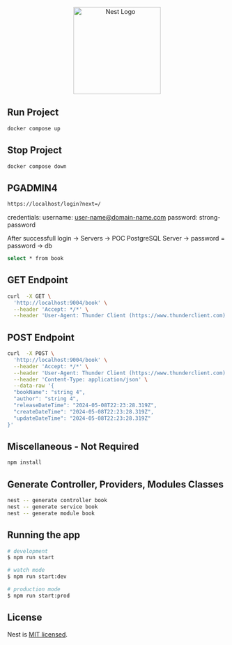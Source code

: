 <p align="center">
  <a href="http://nestjs.com/" target="blank"><img src="https://nestjs.com/img/logo-small.svg" width="200" alt="Nest Logo" /></a>
</p>

## Run Project
```bash
docker compose up
```

## Stop Project
```bash
docker compose down
```

## PGADMIN4
```bash
https://localhost/login?next=/
```
credentials:
username: user-name@domain-name.com
password: strong-password

After successfull login -> Servers -> POC PostgreSQL Server -> password = password -> db

```bash
select * from book
```

## GET Endpoint
```bash
curl  -X GET \
  'http://localhost:9004/book' \
  --header 'Accept: */*' \
  --header 'User-Agent: Thunder Client (https://www.thunderclient.com)'
```

## POST Endpoint
```bash
curl  -X POST \
  'http://localhost:9004/book' \
  --header 'Accept: */*' \
  --header 'User-Agent: Thunder Client (https://www.thunderclient.com)' \
  --header 'Content-Type: application/json' \
  --data-raw '{
  "bookName": "string 4",
  "author": "string 4",
  "releaseDateTime": "2024-05-08T22:23:28.319Z",
  "createDateTime": "2024-05-08T22:23:28.319Z",
  "updateDateTime": "2024-05-08T22:23:28.319Z"
}'
```

## Miscellaneous - Not Required

```bash
npm install
```

## Generate Controller, Providers, Modules Classes
```bash
nest -- generate controller book
nest -- generate service book
nest -- generate module book
```

## Running the app

```bash
# development
$ npm run start

# watch mode
$ npm run start:dev

# production mode
$ npm run start:prod
```

## License

Nest is [MIT licensed](LICENSE).
